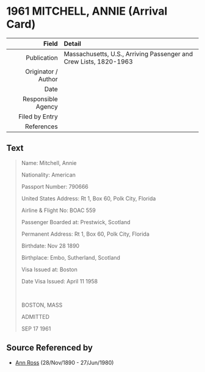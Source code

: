 ﻿---
layout: page
permalink: /sources/s11057392
---

# 1961 MITCHELL, ANNIE (Arrival Card)

Field | Detail
---:|:---
Publication | Massachusetts, U.S., Arriving Passenger and Crew Lists, 1820-1963
Originator / Author | 
Date | 
Responsible Agency | 
Filed by Entry | 
References | 

## Text

> Name: Mitchell, Annie
>
> Nationality: American
>
> Passport Number: 790666
>
> United States Address: Rt 1, Box 60, Polk City, Florida
>
> Airline & Flight No: BOAC 559
>
> Passenger Boarded at: Prestwick, Scotland
>
> Permanent Address: Rt 1, Box 60, Polk City, Florida
>
> Birthdate: Nov 28 1890
>
> Birthplace: Embo, Sutherland, Scotland
>
> Visa Issued at: Boston
>
> Date Visa Issued: April 11 1958
>
> <br/>
>
> BOSTON, MASS
>
> ADMITTED
>
> SEP 17 1961
>

## Source Referenced by

* [Ann Ross](../people/@52613824@-ann-ross-b1890-11-28-d1980-6-27.md) (28/Nov/1890 - 27/Jun/1980)
